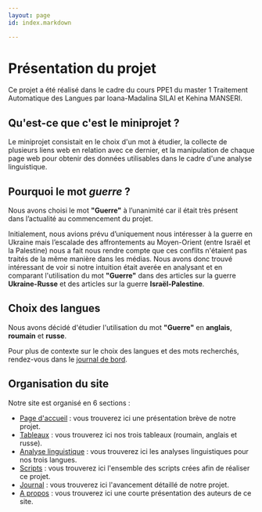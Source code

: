 ```yaml
---
layout: page
id: index.markdown

---
```


# Présentation du projet

Ce projet a été réalisé dans le cadre du cours PPE1 du master 1 Traitement Automatique des Langues par Ioana-Madalina SILAI et Kehina MANSERI.

## Qu'est-ce que c'est le miniprojet ?

Le miniprojet consistait en le choix d'un mot à étudier, la collecte de plusieurs liens web en relation avec ce dernier, et la manipulation de chaque page web pour obtenir des données utilisables dans le cadre d'une analyse linguistique. 

## Pourquoi le mot _guerre_ ?

Nous avons choisi le mot **"Guerre"** à l’unanimité car il était très présent dans l’actualité au commencement du projet.

Initialement, nous avions prévu d’uniquement nous intéresser à la guerre en Ukraine mais l’escalade des affrontements au Moyen-Orient (entre Israël et la Palestine) nous a fait nous rendre compte que ces conflits n'étaient pas traités de la même manière dans les médias. Nous avons donc trouvé intéressant de voir si notre intuition était averée en analysant et en comparant l'utilisation du mot **"Guerre"** dans des articles sur la guerre **Ukraine-Russe** et des articles sur la guerre **Israël-Palestine**. 

## Choix des langues 

Nous avons décidé d'étudier l'utilisation du mot **"Guerre"** en **anglais**, **roumain** et **russe**. 

Pour plus de contexte sur le choix des langues et des mots recherchés, rendez-vous dans le [journal de bord](journal_groupe.md).

## Organisation du site

Notre site est organisé en 6 sections : 
* [Page d'accueil](index.markdown) : vous trouverez ici une présentation brève de notre projet.
* [Tableaux](tableaux.md) : vous trouverez ici nos trois tableaux (roumain, anglais et russe).
* [Analyse linguistique](analyse_linguistique.md) : vous trouverez ici les analyses linguistiques pour nos trois langues.
* [Scripts](scripts.md) : vous trouverez ici l'ensemble des scripts crées afin de réaliser ce projet.
* [Journal](journal_groupe.md) : vous trouverez ici l'avancement détaillé de notre projet.
* [A propos](a_propos.md) : vous trouverez ici une courte présentation des auteurs de ce site. 
